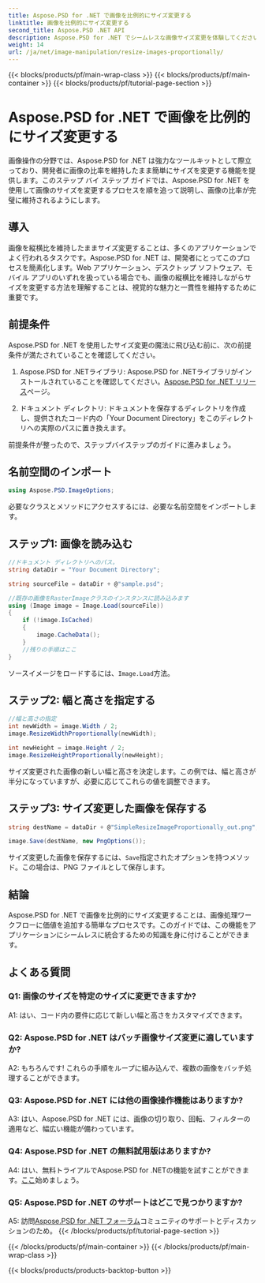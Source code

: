 ```yaml
---
title: Aspose.PSD for .NET で画像を比例的にサイズ変更する
linktitle: 画像を比例的にサイズ変更する
second_title: Aspose.PSD .NET API
description: Aspose.PSD for .NET でシームレスな画像サイズ変更を体験してください。ライブラリをダウンロードし、チュートリアルに従って、画像処理機能を強化してください。
weight: 14
url: /ja/net/image-manipulation/resize-images-proportionally/
---
```


{{< blocks/products/pf/main-wrap-class >}}
{{< blocks/products/pf/main-container >}}
{{< blocks/products/pf/tutorial-page-section >}}

# Aspose.PSD for .NET で画像を比例的にサイズ変更する

画像操作の分野では、Aspose.PSD for .NET は強力なツールキットとして際立っており、開発者に画像の比率を維持したまま簡単にサイズを変更する機能を提供します。このステップ バイ ステップ ガイドでは、Aspose.PSD for .NET を使用して画像のサイズを変更するプロセスを順を追って説明し、画像の比率が完璧に維持されるようにします。

## 導入

画像を縦横比を維持したままサイズ変更することは、多くのアプリケーションでよく行われるタスクです。Aspose.PSD for .NET は、開発者にとってこのプロセスを簡素化します。Web アプリケーション、デスクトップ ソフトウェア、モバイル アプリのいずれを扱っている場合でも、画像の縦横比を維持しながらサイズを変更する方法を理解することは、視覚的な魅力と一貫性を維持するために重要です。

## 前提条件

Aspose.PSD for .NET を使用したサイズ変更の魔法に飛び込む前に、次の前提条件が満たされていることを確認してください。

1.  Aspose.PSD for .NETライブラリ: Aspose.PSD for .NETライブラリがインストールされていることを確認してください。[Aspose.PSD for .NET リリース](https://releases.aspose.com/psd/net/)ページ。

2. ドキュメント ディレクトリ: ドキュメントを保存するディレクトリを作成し、提供されたコード内の「Your Document Directory」をこのディレクトリへの実際のパスに置き換えます。

前提条件が整ったので、ステップバイステップのガイドに進みましょう。

## 名前空間のインポート

```csharp
using Aspose.PSD.ImageOptions;
```

必要なクラスとメソッドにアクセスするには、必要な名前空間をインポートします。

## ステップ1: 画像を読み込む

```csharp
//ドキュメント ディレクトリへのパス。
string dataDir = "Your Document Directory";

string sourceFile = dataDir + @"sample.psd";

//既存の画像をRasterImageクラスのインスタンスに読み込みます
using (Image image = Image.Load(sourceFile))
{
	if (!image.IsCached)
	{
		image.CacheData();
	}
	//残りの手順はここ
}
```

ソースイメージをロードするには、`Image.Load`方法。

## ステップ2: 幅と高さを指定する

```csharp
//幅と高さの指定
int newWidth = image.Width / 2;
image.ResizeWidthProportionally(newWidth);

int newHeight = image.Height / 2;
image.ResizeHeightProportionally(newHeight);
```

サイズ変更された画像の新しい幅と高さを決定します。この例では、幅と高さが半分になっていますが、必要に応じてこれらの値を調整できます。

## ステップ3: サイズ変更した画像を保存する

```csharp
string destName = dataDir + @"SimpleResizeImageProportionally_out.png";

image.Save(destName, new PngOptions());
```

サイズ変更した画像を保存するには、`Save`指定されたオプションを持つメソッド。この場合は、PNG ファイルとして保存します。

## 結論

Aspose.PSD for .NET で画像を比例的にサイズ変更することは、画像処理ワークフローに価値を追加する簡単なプロセスです。このガイドでは、この機能をアプリケーションにシームレスに統合するための知識を身に付けることができます。

## よくある質問

### Q1: 画像のサイズを特定のサイズに変更できますか?

A1: はい、コード内の要件に応じて新しい幅と高さをカスタマイズできます。

### Q2: Aspose.PSD for .NET はバッチ画像サイズ変更に適していますか?

A2: もちろんです! これらの手順をループに組み込んで、複数の画像をバッチ処理することができます。

### Q3: Aspose.PSD for .NET には他の画像操作機能はありますか?

A3: はい、Aspose.PSD for .NET には、画像の切り取り、回転、フィルターの適用など、幅広い機能が備わっています。

### Q4: Aspose.PSD for .NET の無料試用版はありますか?

 A4: はい、無料トライアルでAspose.PSD for .NETの機能を試すことができます。[ここ](https://releases.aspose.com/)始めましょう。

### Q5: Aspose.PSD for .NET のサポートはどこで見つかりますか?

 A5: 訪問[Aspose.PSD for .NET フォーラム](https://forum.aspose.com/c/psd/34)コミュニティのサポートとディスカッションのため。
{{< /blocks/products/pf/tutorial-page-section >}}

{{< /blocks/products/pf/main-container >}}
{{< /blocks/products/pf/main-wrap-class >}}

{{< blocks/products/products-backtop-button >}}
